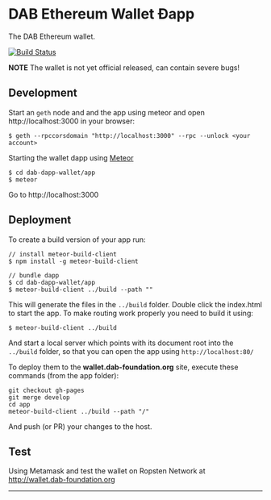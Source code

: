 # DAB Ethereum Wallet Ðapp

The DAB Ethereum wallet.

[![Build Status](https://travis-ci.org/dabdevelop/dab-dapp-wallet.svg?branch=master)](https://travis-ci.org/dabdevelop/dab-dapp-wallet)

**NOTE** The wallet is not yet official released,
can contain severe bugs!


## Development

Start an `geth` node and and the app using meteor and open http://localhost:3000 in your browser:

    $ geth --rpccorsdomain "http://localhost:3000" --rpc --unlock <your account>

Starting the wallet dapp using [Meteor](https://meteor.com/install)

    $ cd dab-dapp-wallet/app
    $ meteor

Go to http://localhost:3000


## Deployment

To create a build version of your app run:

    // install meteor-build-client
    $ npm install -g meteor-build-client

    // bundle dapp
    $ cd dab-dapp-wallet/app
    $ meteor-build-client ../build --path ""

This will generate the files in the `../build` folder. Double click the index.html to start the app.
To make routing work properly you need to build it using:

    $ meteor-build-client ../build

And start a local server which points with its document root into the `../build` folder,
so that you can open the app using `http://localhost:80/`

To deploy them to the **wallet.dab-foundation.org** site, execute these commands (from the app folder):

    git checkout gh-pages
    git merge develop
    cd app
    meteor-build-client ../build --path "/"

And push (or PR) your changes to the host.


## Test

Using Metamask and test the wallet on Ropsten Network at http://wallet.dab-foundation.org



***
